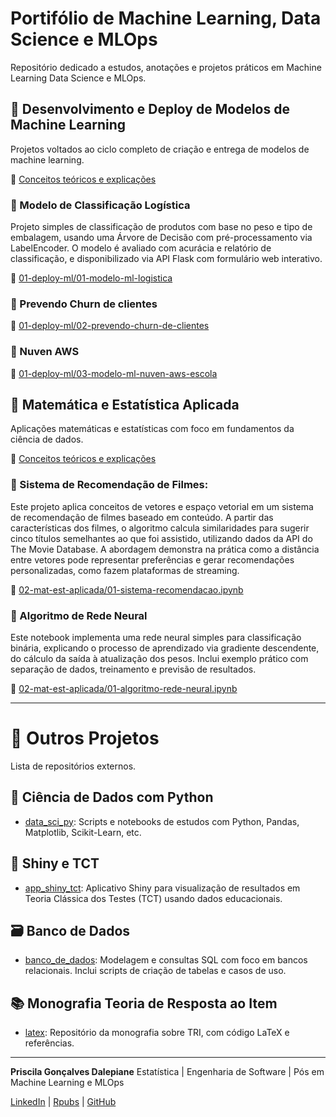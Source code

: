 # Portifólio de Machine Learning, Data Science e MLOps

Repositório dedicado a estudos, anotações e projetos práticos em Machine Learning Data Science e MLOps. 

## 📂 Desenvolvimento e Deploy de Modelos de Machine Learning
Projetos voltados ao ciclo completo de criação e entrega de modelos de machine learning.

📘 [Conceitos teóricos e explicações](01-deploy-ml/conceitos)

### 🔎 Modelo de Classificação Logística

Projeto simples de classificação de produtos com base no peso e tipo de embalagem, usando uma Árvore de Decisão com pré-processamento via LabelEncoder. O modelo é avaliado com acurácia e relatório de classificação, e disponibilizado via API Flask com formulário web interativo.

📁 [01-deploy-ml/01-modelo-ml-logistica](01-deploy-ml/01-modelo-ml-logistica)

### 🔎 Prevendo Churn de clientes

📁 [01-deploy-ml/02-prevendo-churn-de-clientes](01-deploy-ml/02-prevendo-churn-de-clientes)

### 🔎 Nuven AWS

📁 [01-deploy-ml/03-modelo-ml-nuven-aws-escola](01-deploy-ml/03-modelo-ml-nuven-aws-escola)

## 📂 Matemática e Estatística Aplicada
Aplicações matemáticas e estatísticas com foco em fundamentos da ciência de dados.

📘 [Conceitos teóricos e explicações](02-mat-est-aplicada/conceitos)

### 🔎 Sistema de Recomendação de Filmes:  
Este projeto aplica conceitos de vetores e espaço vetorial em um sistema de recomendação de filmes baseado em conteúdo. A partir das características dos filmes, o algoritmo calcula similaridades para sugerir cinco títulos semelhantes ao que foi assistido, utilizando dados da API do The Movie Database. A abordagem demonstra na prática como a distância entre vetores pode representar preferências e gerar recomendações personalizadas, como fazem plataformas de streaming.
  
📁 [02-mat-est-aplicada/01-sistema-recomendacao.ipynb](02-mat-est-aplicada/01-sistema-recomendacao.ipynb)

### 🔎 Algoritmo de Rede Neural

Este notebook implementa uma rede neural simples para classificação binária, explicando o processo de aprendizado via gradiente descendente, do cálculo da saída à atualização dos pesos. Inclui exemplo prático com separação de dados, treinamento e previsão de resultados.

📁 [02-mat-est-aplicada/01-algoritmo-rede-neural.ipynb](02-mat-est-aplicada/01-algoritmo-rede-neural.ipynb)

---

# 🔗 Outros Projetos

Lista de repositórios externos.


## 🔬 Ciência de Dados com Python

- [data_sci_py](https://github.com/prisciladalepiane/data_sci_py): Scripts e notebooks de estudos com Python, Pandas, Matplotlib, Scikit-Learn, etc.

## 🧪 Shiny e TCT

- [app_shiny_tct](https://github.com/prisciladalepiane/app_shiny_tct): Aplicativo Shiny para visualização de resultados em Teoria Clássica dos Testes (TCT) usando dados educacionais.

## 🗃️ Banco de Dados

- [banco_de_dados](https://github.com/prisciladalepiane/banco_de_dados): Modelagem e consultas SQL com foco em bancos relacionais. Inclui scripts de criação de tabelas e casos de uso.

## 📚 Monografia Teoria de Resposta ao Item

- [latex](https://github.com/prisciladalepiane/latex): Repositório da monografia sobre TRI, com código LaTeX e referências.

---

**Priscila Gonçalves Dalepiane**
Estatística | Engenharia de Software | Pós em Machine Learning e MLOps  


[LinkedIn](https://www.linkedin.com/in/prisciladalepiane) | [Rpubs](https://rpubs.com/prisciladalepiane) | [GitHub](https://github.com/prisciladalepiane)